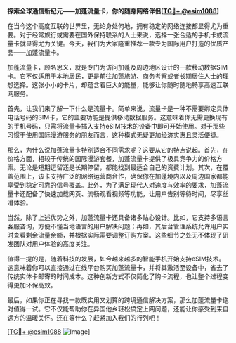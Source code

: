 **探索全球通信新纪元——加蓬流量卡，你的随身网络伴侣[[TG💪+ @esim1088](https://t.me/s/esim1088)]**

在当今这个高度互联的世界里，无论身处何地，拥有稳定的网络连接都显得尤为重要。对于经常旅行或需要在国外保持联系的人士来说，选择一张合适的手机卡或流量卡就显得尤为关键。今天，我们为大家隆重推荐一款专为国际用户打造的优质产品——加蓬流量卡。

加蓬流量卡，顾名思义，就是专门为访问加蓬及周边地区设计的一款移动数据SIM卡。它不仅适用于本地居民，更是前往加蓬旅游、商务考察或者长期居住人士的理想选择。这张小小的卡片，却蕴含着巨大的能量，能够让你随时随地畅享高速互联网服务。

首先，让我们来了解一下什么是流量卡。简单来说，流量卡是一种不需要绑定具体电话号码的SIM卡，它的主要功能是提供移动数据服务。这意味着你无需更换现有的手机号码，只需将流量卡插入支持eSIM技术的设备中即可开始使用。对于那些习惯于使用国际漫游服务的朋友而言，这种模式无疑更加经济实惠且灵活便捷。

那么，为什么说加蓬流量卡特别适合不同需求呢？这要从它的特点说起。首先，在价格方面，相较于传统的国际漫游套餐，加蓬流量卡提供了极具竞争力的价格方案。无论是短期逗留还是长期停留，都能找到最适合自己的资费计划。其次，在覆盖范围上，该卡支持广泛的网络运营商合作，确保你在加蓬境内以及周边国家都能享受到稳定可靠的信号覆盖。此外，为了满足现代人对速度与效率的要求，加蓬流量卡还配备了快速加载网页、流畅观看视频等功能，让用户告别等待时间，尽享丝滑体验。

当然，除了上述优势之外，加蓬流量卡还具备诸多贴心设计。比如，它支持多语言客服咨询，方便不懂当地语言的用户解决问题；再如，其后台管理系统允许用户实时查看剩余流量余额，并根据实际需要调整订购方案。这些细节之处无不体现了研发团队对用户体验的高度关注。

值得一提的是，随着科技的发展，如今越来越多的智能手机开始支持eSIM技术。这意味着你可以直接通过在线平台购买加蓬流量卡，并将其激活至设备中，省去了传统实体卡邮寄的时间成本。这种创新方式不仅简化了购卡流程，也让整个过程变得更加环保高效。

最后，如果你正在寻找一款既实用又划算的跨境通信解决方案，那么加蓬流量卡绝对值得一试。它不仅能帮助你在异国他乡轻松搞定上网问题，还能让你感受到来自远方的温暖关怀。还在等什么？赶紧加入我们的行列吧！

[[TG💪+ @esim1088](https://t.me/s/esim1088) ![Image](https://i.postimg.cc/4NQfJmqS/Snipaste-2025-05-13-00-14-12.png)]